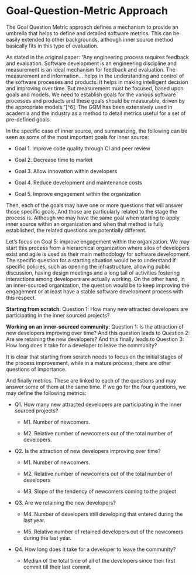 Goal-Question-Metric Approach
=============================

The Goal Question Metric approach defines a mechanism to provide an
umbrella that helps to define and detailed software metrics. This can be
easily extended to other backgrounds, although inner source method
basically fits in this type of evaluation.

As stated in the original paper: “Any engineering process requires
feedback and evaluation. Software development is an engineering
discipline and measurement is an ideal mechanism for feedback and
evaluation. The measurement and information... helps in the
understanding and control of the software processes and products. It
helps in making intelligent decision and improving over time. But
measurement must be focused, based upon goals and models. We need to
establish goals for the various software processes and products and
these goals should be measurable, driven by the appropriate
models.”[^6]. The GQM has been extensively used in academia and the
industry as a method to detail metrics useful for a set of pre-defined
goals.

In the specific case of inner source, and summarizing, the following can
be seen as some of the most important goals for inner source:

-   Goal 1. Improve code quality through CI and peer review

-   Goal 2. Decrease time to market

-   Goal 3. Allow innovation within developers

-   Goal 4. Reduce development and maintenance costs

-   Goal 5. Improve engagement within the organization

Then, each of the goals may have one or more questions that will answer
those specific goals. And those are particularly related to the stage
the process is. Although we may have the same goal when starting to
apply inner source within an organization and when that method is fully
established, the related questions are potentially different.

Let’s focus on Goal 5: improve engagement within the organization. We
may start this process from a hierarchical organization where silos of
developers exist and agile is used as their main methodology for
software development. The specific question for a starting situation
would be to understand if specific policies, such as opening the
infrastructure, allowing public discussion, having design meetings and a
long tail of activities fostering interactions among developers are
actually working. On the other hand, in an inner-sourced organization,
the question would be to keep improving the engagement or at least have
a stable software development process with this respect.

**Starting from scratch**: Question 1: How many new attracted developers
are participating in the inner sourced projects?

**Working on an inner-sourced community**: Question 1: Is the attraction
of new developers improving over time? And this question leads to
Question 2: Are we retaining the new developers? And this finally leads
to Question 3: How long does it take for a developer to leave the
community?

It is clear that starting from scratch needs to focus on the initial
stages of the process improvement, while in a mature process, there are
other questions of importance.

And finally metrics. These are linked to each of the questions and may
answer some of them at the same time. If we go for the four questions,
we may define the following metrics:

-   Q1. How many new attracted developers are participating in the inner
    sourced projects?

    -   M1. Number of newcomers.

    -   M2. Relative number of newcomers out of the total number of
        developers.

-   Q2. Is the attraction of new developers improving over time?

    -   M1. Number of newcomers.

    -   M2. Relative number of newcomers out of the total number of
        developers

    -   M3. Slope of the tendency of newcomers coming to the project

-   Q3. Are we retaining the new developers?

    -   M4. Number of developers still developing that entered during
        the last year.

    -   M5. Relative number of retained developers out of the newcomers
        during the last year.

-   Q4. How long does it take for a developer to leave the community?

    -   Median of the total time of all of the developers since their
        first commit till their last commit.
